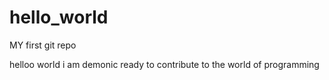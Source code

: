 hello_world
===========

MY first git repo

helloo world i am demonic ready to contribute to the world of programming
